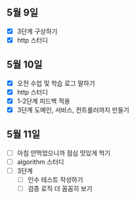 ## 5월 9일

- [x] 3단계 구상하기
- [x] http 스터디

## 5월 10일

- [x] 오전 수업 및 학습 로그 말하기
- [x] http 스터디
- [x] 1-2단계 피드백 적용
- [x] 3단계 도메인, 서비스, 컨트롤러까지 만들기

## 5월 11일

- [ ] 아침 안먹었으니까 점심 맛있게 먹기
- [ ] algorithm 스터디
- [ ] 3단계 
  - [ ] 인수 테스트 작성하기
  - [ ] 검증 로직 더 꼼꼼히 보기